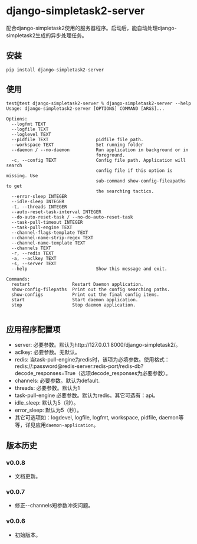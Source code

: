 # django-simpletask2-server

配合django-simpletask2使用的服务器程序。启动后，能自动处理django-simpletask2生成的异步处理任务。

## 安装

```
pip install django-simpletask2-server
```

## 使用

```
test@test django-simpletask2-server % django-simpletask2-server --help
Usage: django-simpletask2-server [OPTIONS] COMMAND [ARGS]...

Options:
  --logfmt TEXT
  --logfile TEXT
  --loglevel TEXT
  --pidfile TEXT                  pidfile file path.
  --workspace TEXT                Set running folder
  --daemon / --no-daemon          Run application in background or in
                                  foreground.
  -c, --config TEXT               Config file path. Application will search
                                  config file if this option is missing. Use
                                  sub-command show-config-fileapaths to get
                                  the searching tactics.
  --error-sleep INTEGER
  --idle-sleep INTEGER
  -t, --threads INTEGER
  --auto-reset-task-interval INTEGER
  --do-auto-reset-task / --no-do-auto-reset-task
  --task-pull-timeout INTEGER
  --task-pull-engine TEXT
  --channel-flags-template TEXT
  --channel-name-strip-regex TEXT
  --channel-name-template TEXT
  --channels TEXT
  -r, --redis TEXT
  -a, --aclkey TEXT
  -s, --server TEXT
  --help                          Show this message and exit.

Commands:
  restart                Restart Daemon application.
  show-config-filepaths  Print out the config searching paths.
  show-configs           Print out the final config items.
  start                  Start daemon application.
  stop                   Stop daemon application.


```

## 应用程序配置项

- server: 必要参数。默认为http://127.0.0.1:8000/django-simpletask2/。
- aclkey: 必要参数。无默认。
- redis: 当task-pull-engine为redis时，该项为必填参数。使用格式：redis://:password@redis-server:redis-port/redis-db?decode_responses=True（选项decode_responses为必要参数）。
- channels: 必要参数。默认为default.
- threads: 必要参数。默认为1
- task-pull-engine 必要参数。默认为redis。其它可选有：api。
- idle_sleep: 默认为5（秒）。
- error_sleep: 默认为5（秒）。
- 其它可选项如：logdevel, logfile, logfmt, workspace, pidfile, daemon等等，详见应用`daemon-application`。

## 版本历史

### v0.0.8

- 文档更新。

### v0.0.7

- 修正--channels短参数冲突问题。

### v0.0.6

- 初始版本。
